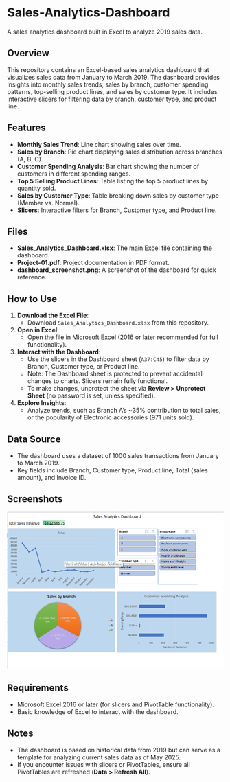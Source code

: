 # Sales-Analytics-Dashboard
A sales analytics dashboard built in Excel to analyze 2019 sales data.

## Overview
This repository contains an Excel-based sales analytics dashboard that visualizes sales data from January to March 2019. The dashboard provides insights into monthly sales trends, sales by branch, customer spending patterns, top-selling product lines, and sales by customer type. It includes interactive slicers for filtering data by branch, customer type, and product line.


## Features
- **Monthly Sales Trend**: Line chart showing sales over time.
- **Sales by Branch**: Pie chart displaying sales distribution across branches (A, B, C).
- **Customer Spending Analysis**: Bar chart showing the number of customers in different spending ranges.
- **Top 5 Selling Product Lines**: Table listing the top 5 product lines by quantity sold.
- **Sales by Customer Type**: Table breaking down sales by customer type (Member vs. Normal).
- **Slicers**: Interactive filters for Branch, Customer type, and Product line.

## Files
- **Sales_Analytics_Dashboard.xlsx**: The main Excel file containing the dashboard.
- **Project-01.pdf**: Project documentation in PDF format.
- **dashboard_screenshot.png**: A screenshot of the dashboard for quick reference.

## How to Use
1. **Download the Excel File**:
   - Download `Sales_Analytics_Dashboard.xlsx` from this repository.
2. **Open in Excel**:
   - Open the file in Microsoft Excel (2016 or later recommended for full functionality).
3. **Interact with the Dashboard**:
   - Use the slicers in the Dashboard sheet (`A37:C45`) to filter data by Branch, Customer type, or Product line.
   - Note: The Dashboard sheet is protected to prevent accidental changes to charts. Slicers remain fully functional.
   - To make changes, unprotect the sheet via **Review > Unprotect Sheet** (no password is set, unless specified).
4. **Explore Insights**:
   - Analyze trends, such as Branch A’s ~35% contribution to total sales, or the popularity of Electronic accessories (971 units sold).

## Data Source
- The dashboard uses a dataset of 1000 sales transactions from January to March 2019.
- Key fields include Branch, Customer type, Product line, Total (sales amount), and Invoice ID.

## Screenshots
![Dashboard Screenshot](dashboard_screenshot.png)

## Requirements
- Microsoft Excel 2016 or later (for slicers and PivotTable functionality).
- Basic knowledge of Excel to interact with the dashboard.

## Notes
- The dashboard is based on historical data from 2019 but can serve as a template for analyzing current sales data as of May 2025.
- If you encounter issues with slicers or PivotTables, ensure all PivotTables are refreshed (**Data > Refresh All**).
